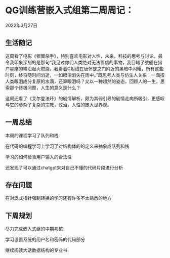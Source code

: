 # QG训练营嵌入式组第二周周记：
2022年3月27日

## 生活随记

这周看了电影《银翼杀手》，特别喜欢电影对人性，未来，科技的思考与讨论。最令我印象深刻的是那句“我见过你们人类绝对无法置信的事物，我目睹了战船在猎户星座的端沿起火燃烧，我看着C射线在唐怀瑟之门附近的黑暗中闪耀，所有这些时刻，终将随时间消逝，一如眼泪消失在雨中。”既思考人类与仿生人关系：一滴按人类眼泪成分复原的水滴，还算眼泪吗？又以一种超然的姿态，回顾人的一生，思索那个终极问题，人生的意义是什么？

这周还看了《艾尔登法环》的剧情解析，颇为其弱引导的剧情走向所吸引，更感叹与它的参杂了复杂的宗教，政治，人性的庞大世界观。

## 一周总结

本周的课程学习了队列和栈

在代码的编程学习上学习了对结构体的的定义来抽象成队列和栈

学习的如何检验用户输入的合法性

还发现了可以通过chatgpt来对自己不懂的代码片段进行分析



## 存在问题

在对泛式指针强制转换的学习还有许多不太熟悉的地方

## 下周规划

尽力完成嵌入式组的中期考核

学习设置系统的用户名和密码的代码部分

继续阅读大话数据结构的专业书

